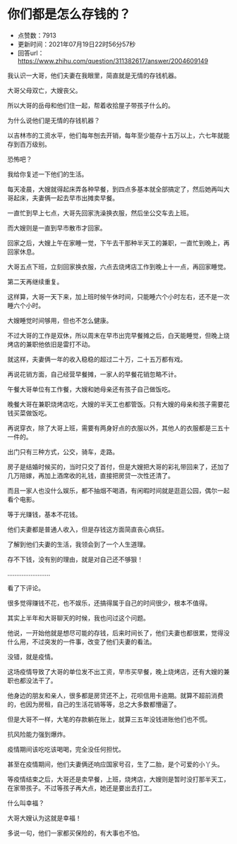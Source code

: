 # 你们都是怎么存钱的？
- 点赞数：7913
- 更新时间：2021年07月19日22时56分57秒
- 回答url：https://www.zhihu.com/question/311382617/answer/2004609149
<body>
 <p data-pid="WywMXwy5">我认识一大哥，他们夫妻在我眼里，简直就是无情的存钱机器。</p>
 <p data-pid="FwP5Rp9F">大哥父母双亡，大嫂丧父。</p>
 <p data-pid="evEVuwMn">所以大哥的岳母和他们住一起，帮着收拾屋子带孩子什么的。</p>
 <p data-pid="yuBwgbPQ">为什么说他们是无情的存钱机器？</p>
 <p data-pid="GX1Js50D">以吉林市的工资水平，他们每年刨去开销，每年至少能存十五万以上，六七年就能存到百万级别。</p>
 <p data-pid="stiIU6Vw">恐怖吧？</p>
 <p data-pid="NeO8VXfo">我给你复述一下他们的生活。</p>
 <p data-pid="GS4umrwz">每天凌晨，大嫂就得起床弄各种早餐，到四点多基本就全部搞定了，然后她再叫大哥起床，夫妻俩一起去早市出摊卖早餐。</p>
 <p data-pid="UMPCXi9E">一直忙到早上七点，大哥先回家洗澡换衣服，然后坐公交车去上班。</p>
 <p data-pid="pwLKBRj-">而大嫂则是一直到早市散市才回家。</p>
 <p data-pid="DzS8OBW9">回家之后，大嫂上午在家睡一觉，下午去干那种半天工的兼职，一直忙到晚上，再回家休息。</p>
 <p data-pid="Jzf57bbm">大哥五点下班，立刻回家换衣服，六点去烧烤店工作到晚上十一点，再回家睡觉。</p>
 <p data-pid="OyerPcab">第二天再继续重复。</p>
 <p data-pid="bgrGcP84">这样算，大哥一天下来，加上班时候午休时间，只能睡六个小时左右，还不是一次睡六个小时。</p>
 <p data-pid="b9YRlcHM">大嫂睡觉时间够用，但也不怎么健康。</p>
 <p data-pid="FuIBAyuZ">不过大哥的工作是双休，所以周末在早市出完早餐摊之后，白天能睡觉，但晚上烧烤店的兼职他依旧是雷打不动。</p>
 <p data-pid="pDe17TMi">就这样，夫妻俩一年的收入稳稳的超过二十万，二十五万都有戏。</p>
 <p data-pid="uDW1s-Rt">再说花销方面，自己经营早餐摊，一家人的早餐花销忽略不计。</p>
 <p data-pid="BmLlvFsN">午餐大哥单位有工作餐，大嫂和她母亲还有孩子自己做饭吃。</p>
 <p data-pid="PwXxEf77">晚餐大哥在兼职烧烤店吃，大嫂的半天工也都管饭。只有大嫂的母亲和孩子需要花钱买菜做饭吃。</p>
 <p data-pid="RLN28LM5">再说穿衣，除了大哥上班，需要有两身好点的衣服以外，其他人的衣服都是三五十一件的。</p>
 <p data-pid="GIhSVNh7">出门只有三种方式，公交，骑车，走路。</p>
 <p data-pid="nIc4oxXN">房子是结婚时候买的，当时只交了首付，但是大嫂把大哥的彩礼带回来了，还加了几万陪嫁，再加上酒席收的礼钱，直接把房贷一次性还清了。</p>
 <p data-pid="ktJb-RId">而且一家人也没什么娱乐，都不抽烟不喝酒，有闲暇时间就是逛逛公园，偶尔一起看个电影。</p>
 <p data-pid="rCHHC4Dn">等于光赚钱，基本不花钱。</p>
 <p data-pid="IDu_mNMX">他们夫妻都是普通人收入，但是存钱这方面简直丧心病狂。</p>
 <p data-pid="skVYxRg4">了解到他们夫妻的生活，我领会到了一个人生道理。</p>
 <p data-pid="qSVQj6Xl">存不下钱，没有别的理由，就是对自己还不够狠！</p>
 <p data-pid="K9938HKq">……………………</p>
 <p data-pid="dbq84R3s">看了下评论。</p>
 <p data-pid="3F29NpcV">很多觉得赚钱不花，也不娱乐，还搞得属于自己的时间很少，根本不值得。</p>
 <p data-pid="5o1IIS5p">其实上半年和大哥聊天的时候，我也问过这个问题。</p>
 <p data-pid="lPX45YQK">他说，一开始他就是想尽可能的存钱，后来时间长了，他们夫妻也都很累，觉得没什么用，不过突发的一件事，改变了他们夫妻的看法。</p>
 <p data-pid="vjPuia6G">没错，就是疫情。</p>
 <p data-pid="-wXmMkDE">这场疫情导致了大哥的单位发不出工资，早市买早餐，晚上烧烤店，还有大嫂的兼职也都没法干了。</p>
 <p data-pid="MwCwAiae">他身边的朋友和亲人，很多都是房贷还不上，花呗信用卡逾期。就算不超前消费的，也因为房租，自己的生活花销等等，总之大多数都懵逼了。</p>
 <p data-pid="bDo8bzDo">但是大哥不一样，大笔的存款躺在账上，就算三五年没钱进账他们也不慌。</p>
 <p data-pid="050_98jt">抗风险能力强到爆炸。</p>
 <p data-pid="J1IZid_B">疫情期间该吃吃该喝喝，完全没任何担忧。</p>
 <p data-pid="bITbci-1">甚至在疫情期间，他们夫妻俩还响应国家号召，生了二胎，是个可爱的小丫头。</p>
 <p data-pid="gtKJfDTw">等疫情结束之后，大哥还是卖早餐，上班，烧烤店，大嫂则是暂时没打那半天工，在家带孩子。不过等孩子再大点，她还是要出去打工。</p>
 <p data-pid="IWMVeoji">什么叫幸福？</p>
 <p data-pid="1BqzVGE8">大哥大嫂认为这就是幸福！</p>
 <p data-pid="YABGwE4p">多说一句，他们一家都买保险的，有大事也不怕。</p>
</body>